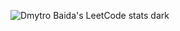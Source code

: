 

![Dmytro Baida's LeetCode stats dark](https://leetcode-badge-sage.vercel.app/badge/user1238lu?theme=dark&bgColor=282828)
